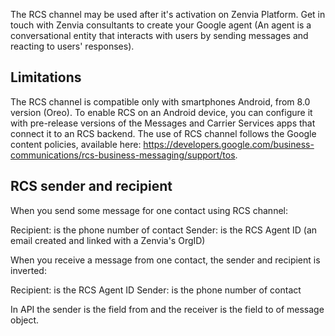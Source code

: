 The RCS channel may be used after it's activation on Zenvia Platform.
Get in touch with Zenvia consultants to create your Google agent (An agent is a conversational entity that interacts with users by sending messages and reacting to users' responses).

## Limitations

The RCS channel is compatible only with smartphones Android, from 8.0 version (Oreo). 
To enable RCS on an Android device, you can configure it with pre-release versions of the Messages and Carrier Services apps that connect it to an RCS backend.
The use of RCS channel follows the Google content policies, available here: https://developers.google.com/business-communications/rcs-business-messaging/support/tos.

## RCS sender and recipient

When you send some message for one contact using RCS channel:

Recipient: is the phone number of contact
Sender: is the RCS Agent ID (an email created and linked with a Zenvia's OrgID)

When you receive a message from one contact, the sender and recipient is inverted:

Recipient: is the RCS Agent ID
Sender: is the phone number of contact

In API the sender is the field from and the receiver is the field to of message object.
